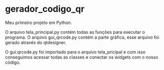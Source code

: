 # gerador_codigo_qr
Meu primeiro projeto em Python.

O arquivo tela_principal.py contém todas as funções para executar o programa.
O arquivo gui_qrcode.py contém a parte gráfica, esse arquivo foi gerado através do qtdesigner. 

O gui.qrcode.py foi importado para o arquivo tela_pricipal e com isso conseguimos acessar todas as classes e conectar os widgets com o nosso código. 

